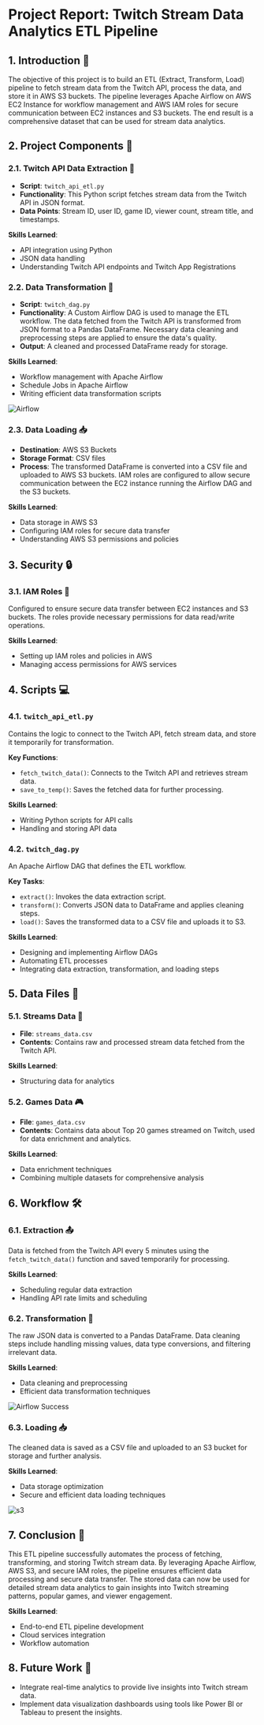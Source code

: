 Project Report: Twitch Stream Data Analytics ETL Pipeline
=========================================================

1\. Introduction 🎯
-------------------

The objective of this project is to build an ETL (Extract, Transform, Load) pipeline to fetch stream data from the Twitch API, process the data, and store it in AWS S3 buckets. The pipeline leverages Apache Airflow on AWS EC2 Instance for workflow management and AWS IAM roles for secure communication between EC2 instances and S3 buckets. The end result is a comprehensive dataset that can be used for stream data analytics.

2\. Project Components 🔧
-------------------------

### 2.1. Twitch API Data Extraction 📡

-   **Script**: `twitch_api_etl.py`
-   **Functionality**: This Python script fetches stream data from the Twitch API in JSON format.
-   **Data Points**: Stream ID, user ID, game ID, viewer count, stream title, and timestamps.

**Skills Learned**:

-   API integration using Python
-   JSON data handling
-   Understanding Twitch API endpoints and Twitch App Registrations

### 2.2. Data Transformation 🔄

-   **Script**: `twitch_dag.py`
-   **Functionality**: A Custom Airflow DAG is used to manage the ETL workflow. The data fetched from the Twitch API is transformed from JSON format to a Pandas DataFrame. Necessary data cleaning and preprocessing steps are applied to ensure the data's quality.
-   **Output**: A cleaned and processed DataFrame ready for storage.

**Skills Learned**:

-   Workflow management with Apache Airflow
-   Schedule Jobs in Apache Airflow
-   Writing efficient data transformation scripts
  
![Airflow](images/airflow_twtich_dag.png)

### 2.3. Data Loading 📥

-   **Destination**: AWS S3 Buckets
-   **Storage Format**: CSV files
-   **Process**: The transformed DataFrame is converted into a CSV file and uploaded to AWS S3 buckets. IAM roles are configured to allow secure communication between the EC2 instance running the Airflow DAG and the S3 buckets.

**Skills Learned**:

-   Data storage in AWS S3
-   Configuring IAM roles for secure data transfer
-   Understanding AWS S3 permissions and policies

3\. Security 🔒
---------------

### 3.1. IAM Roles 🔑

Configured to ensure secure data transfer between EC2 instances and S3 buckets. The roles provide necessary permissions for data read/write operations.

**Skills Learned**:

-   Setting up IAM roles and policies in AWS
-   Managing access permissions for AWS services



4\. Scripts 💻
--------------

### 4.1. `twitch_api_etl.py`

Contains the logic to connect to the Twitch API, fetch stream data, and store it temporarily for transformation.

**Key Functions**:

-   `fetch_twitch_data()`: Connects to the Twitch API and retrieves stream data.
-   `save_to_temp()`: Saves the fetched data for further processing.

**Skills Learned**:

-   Writing Python scripts for API calls
-   Handling and storing API data

### 4.2. `twitch_dag.py`

An Apache Airflow DAG that defines the ETL workflow.

**Key Tasks**:

-   `extract()`: Invokes the data extraction script.
-   `transform()`: Converts JSON data to DataFrame and applies cleaning steps.
-   `load()`: Saves the transformed data to a CSV file and uploads it to S3.

**Skills Learned**:

-   Designing and implementing Airflow DAGs
-   Automating ETL processes
-   Integrating data extraction, transformation, and loading steps

5\. Data Files 📂
-----------------

### 5.1. Streams Data 🎥

-   **File**: `streams_data.csv`
-   **Contents**: Contains raw and processed stream data fetched from the Twitch API.

**Skills Learned**:

-   Structuring data for analytics

### 5.2. Games Data 🎮

-   **File**: `games_data.csv`
-   **Contents**: Contains data about Top 20 games streamed on Twitch, used for data enrichment and analytics.

**Skills Learned**:

-   Data enrichment techniques
-   Combining multiple datasets for comprehensive analysis

6\. Workflow 🛠️
----------------

### 6.1. Extraction 📤

Data is fetched from the Twitch API every 5 minutes using the `fetch_twitch_data()` function and saved temporarily for processing.

**Skills Learned**:

-   Scheduling regular data extraction
-   Handling API rate limits and scheduling

### 6.2. Transformation 🔄

The raw JSON data is converted to a Pandas DataFrame. Data cleaning steps include handling missing values, data type conversions, and filtering irrelevant data.

**Skills Learned**:

-   Data cleaning and preprocessing
-   Efficient data transformation techniques

![Airflow Success](images/airflow_success.png)

### 6.3. Loading 📥

The cleaned data is saved as a CSV file and uploaded to an S3 bucket for storage and further analysis.

**Skills Learned**:

-   Data storage optimization
-   Secure and efficient data loading techniques

![s3](images/s3_bucket.png)

7\. Conclusion 🏁
-----------------

This ETL pipeline successfully automates the process of fetching, transforming, and storing Twitch stream data. By leveraging Apache Airflow, AWS S3, and secure IAM roles, the pipeline ensures efficient data processing and secure data transfer. The stored data can now be used for detailed stream data analytics to gain insights into Twitch streaming patterns, popular games, and viewer engagement.

**Skills Learned**:

-   End-to-end ETL pipeline development
-   Cloud services integration
-   Workflow automation

8\. Future Work 🚀
------------------

-   Integrate real-time analytics to provide live insights into Twitch stream data.
-   Implement data visualization dashboards using tools like Power BI or Tableau to present the insights.

